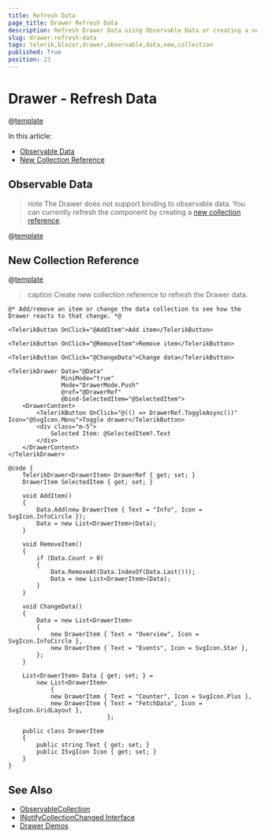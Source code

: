 ```yaml
---
title: Refresh Data
page_title: Drawer Refresh Data
description: Refresh Drawer Data using Observable Data or creating a new Collection reference.
slug: drawer-refresh-data
tags: telerik,blazor,drawer,observable,data,new,collection
published: True
position: 23
---
```


# Drawer - Refresh Data

@[template](/_contentTemplates/common/observable-data.md#intro)

In this article:
- [Observable Data](#observable-data)
- [New Collection Reference](#new-collection-reference)

## Observable Data

>note The Drawer does not support binding to observable data. You can currently refresh the component by creating a [new collection reference](#new-collection-reference).

@[template](/_contentTemplates/common/observable-data.md#observable-data)

## New Collection Reference

@[template](/_contentTemplates/common/observable-data.md#refresh-data)

>caption Create new collection reference to refresh the Drawer data.

````RAZOR
@* Add/remove an item or change the data collection to see how the Drawer reacts to that change. *@

<TelerikButton OnClick="@AddItem">Add item</TelerikButton>

<TelerikButton OnClick="@RemoveItem">Remove item</TelerikButton>

<TelerikButton OnClick="@ChangeData">Change data</TelerikButton>

<TelerikDrawer Data="@Data"
               MiniMode="true"
               Mode="DrawerMode.Push"
               @ref="@DrawerRef"
               @bind-SelectedItem="@SelectedItem">
    <DrawerContent>
        <TelerikButton OnClick="@(() => DrawerRef.ToggleAsync())" Icon="@SvgIcon.Menu">Toggle drawer</TelerikButton>
        <div class="m-5">
            Selected Item: @SelectedItem?.Text
        </div>
    </DrawerContent>
</TelerikDrawer>

@code {
    TelerikDrawer<DrawerItem> DrawerRef { get; set; }
    DrawerItem SelectedItem { get; set; }

    void AddItem()
    {
        Data.Add(new DrawerItem { Text = "Info", Icon = SvgIcon.InfoCircle });
        Data = new List<DrawerItem>(Data);
    }

    void RemoveItem()
    {
        if (Data.Count > 0)
        {
            Data.RemoveAt(Data.IndexOf(Data.Last()));
            Data = new List<DrawerItem>(Data);
        }
    }

    void ChangeData()
    {
        Data = new List<DrawerItem>
        {
            new DrawerItem { Text = "Overview", Icon = SvgIcon.InfoCircle },
            new DrawerItem { Text = "Events", Icon = SvgIcon.Star },
        };
    }

    List<DrawerItem> Data { get; set; } =
        new List<DrawerItem>
            {
            new DrawerItem { Text = "Counter", Icon = SvgIcon.Plus },
            new DrawerItem { Text = "FetchData", Icon = SvgIcon.GridLayout },
                            };

    public class DrawerItem
    {
        public string Text { get; set; }
        public ISvgIcon Icon { get; set; }
    }
}
````

## See Also

* [ObservableCollection](slug:common-features-observable-data)
* [INotifyCollectionChanged Interface](https://docs.microsoft.com/en-us/dotnet/api/system.collections.specialized.inotifycollectionchanged?view=netframework-4.8)
* [Drawer Demos](https://demos.telerik.com/blazor-ui/drawer/overview)
